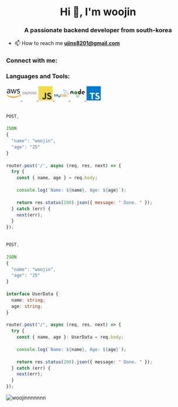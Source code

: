 <h1 align="center">Hi 👋, I'm woojin</h1>
<h3 align="center">A passionate backend developer from south-korea</h3>

- 📫 How to reach me **ujins8201@gmail.com**

<h3 align="left">Connect with me:</h3>
<p align="left">
</p>

<h3 align="left">Languages and Tools:</h3>
<p align="left"> <a href="https://aws.amazon.com" target="_blank" rel="noreferrer"> <img src="https://raw.githubusercontent.com/devicons/devicon/master/icons/amazonwebservices/amazonwebservices-original-wordmark.svg" alt="aws" width="40" height="40"/> </a> <a href="https://expressjs.com" target="_blank" rel="noreferrer"> <img src="https://raw.githubusercontent.com/devicons/devicon/master/icons/express/express-original-wordmark.svg" alt="express" width="40" height="40"/> </a> <a href="https://developer.mozilla.org/en-US/docs/Web/JavaScript" target="_blank" rel="noreferrer"> <img src="https://raw.githubusercontent.com/devicons/devicon/master/icons/javascript/javascript-original.svg" alt="javascript" width="40" height="40"/> </a> <a href="https://www.mysql.com/" target="_blank" rel="noreferrer"> <img src="https://raw.githubusercontent.com/devicons/devicon/master/icons/mysql/mysql-original-wordmark.svg" alt="mysql" width="40" height="40"/> </a> <a href="https://nodejs.org" target="_blank" rel="noreferrer"> <img src="https://raw.githubusercontent.com/devicons/devicon/master/icons/nodejs/nodejs-original-wordmark.svg" alt="nodejs" width="40" height="40"/> </a> <a href="https://www.typescriptlang.org/" target="_blank" rel="noreferrer"> <img src="https://raw.githubusercontent.com/devicons/devicon/master/icons/typescript/typescript-original.svg" alt="typescript" width="40" height="40"/> </a> </p>

```javascript

POST,

JSON
{
  "name": "woojin",
  "age": "25"
}

router.post('/', async (req, res, next) => {
  try {
    const { name, age } = req.body;

    console.log(`Name: ${name}, Age: ${age}`);

    return res.status(200).json({ message: " Done. " });
  } catch (err) {
    next(err);
  }
});

```

```typescript

POST,

JSON
{
  "name": "woojin",
  "age": "25"
}

interface UserData {
  name: string;
  age: string;
}

router.post("/", async (req, res, next) => {
  try {
    const { name, age }: UserData = req.body;

    console.log(`Name: ${name}, Age: ${age}`);

    return res.status(200).json({ message: " Done. " });
  } catch (err) {
    next(err);
  }
});

```

<p><img align="left" src="https://github-readme-stats.vercel.app/api/top-langs?username=woojinnnnnnn&show_icons=true&locale=en&layout=compact" alt="woojinnnnnnn" /></p>

